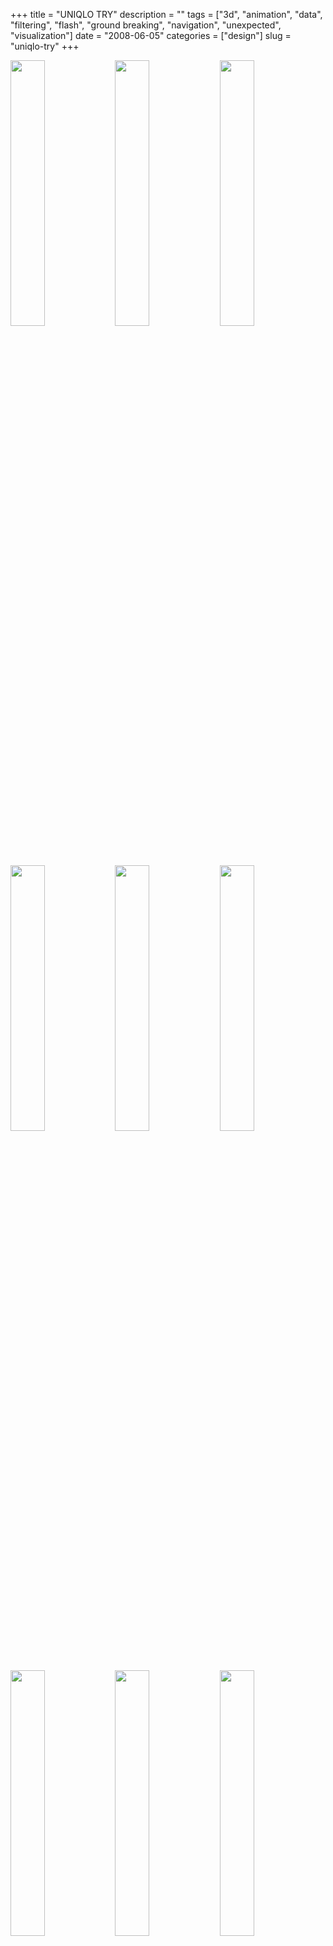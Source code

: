 +++
title = "UNIQLO TRY"
description = ""
tags = ["3d", "animation", "data", "filtering", "flash", "ground breaking", "navigation", "unexpected", "visualization"]
date = "2008-06-05"
categories = ["design"]
slug = "uniqlo-try"
+++


<div id="screens-thumbs" class="clearfix mt1-5">
<a href="//media.konigi.com/design/uniqlo-try-1.jpg" class="group" rel="group"><img src="//media.konigi.com/design/uniqlo-try-1.png" alt="" class="thumb" style="width: 33%; max-width: 33%;padding: 0 1px 1px 0" /></a><a href="//media.konigi.com/design/uniqlo-try-2.jpg" class="group" rel="group"><img src="//media.konigi.com/design/uniqlo-try-2.png" alt="" class="thumb" style="width: 33%; max-width: 33%;padding: 0 1px 1px 0" /></a><a href="//media.konigi.com/design/uniqlo-try-3.jpg" class="group" rel="group"><img src="//media.konigi.com/design/uniqlo-try-3.png" alt="" class="thumb" style="width: 33%; max-width: 33%;padding: 0 1px 1px 0" /></a><a href="//media.konigi.com/design/uniqlo-try-4.jpg" class="group" rel="group"><img src="//media.konigi.com/design/uniqlo-try-4.png" alt="" class="thumb" style="width: 33%; max-width: 33%;padding: 0 1px 1px 0" /></a><a href="//media.konigi.com/design/uniqlo-try-5.jpg" class="group" rel="group"><img src="//media.konigi.com/design/uniqlo-try-5.png" alt="" class="thumb" style="width: 33%; max-width: 33%;padding: 0 1px 1px 0" /></a><a href="//media.konigi.com/design/uniqlo-try-6.jpg" class="group" rel="group"><img src="//media.konigi.com/design/uniqlo-try-6.png" alt="" class="thumb" style="width: 33%; max-width: 33%;padding: 0 1px 1px 0" /></a><a href="//media.konigi.com/design/uniqlo-try-7.jpg" class="group" rel="group"><img src="//media.konigi.com/design/uniqlo-try-7.png" alt="" class="thumb" style="width: 33%; max-width: 33%;padding: 0 1px 1px 0" /></a><a href="//media.konigi.com/design/uniqlo-try-8.jpg" class="group" rel="group"><img src="//media.konigi.com/design/uniqlo-try-8.png" alt="" class="thumb" style="width: 33%; max-width: 33%;padding: 0 1px 1px 0" /></a><a href="//media.konigi.com/design/uniqlo-try-9.jpg" class="group" rel="group"><img src="//media.konigi.com/design/uniqlo-try-9.png" alt="" class="thumb" style="width: 33%; max-width: 33%;padding: 0 1px 1px 0" /></a>
</div>   
<p>Yugo Nakamura and the Simone Inc. crew are serving up some sick Flash once again for Uniqlo. This time, the mini site is devoted to women's bras. The mood is cheerful as happy electronic strings accompany the dizzying array of women's headshots spinning and combining to create patterns in 3D space. Click on a picture to reveal the details (in Japanese) of one of the women's age, height, and bra size, or use the pop up menus to filter the set down. Visualizing underwear stats has never been so fun.</p>
<p><a href="http://www.uniqlo.com/try/">http://www.uniqlo.com/try/</a></p>  
